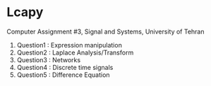 # Lcapy
Computer Assignment #3, Signal and Systems, University of Tehran

1. Question1 : Expression manipulation
2. Question2 : Laplace Analysis/Transform
3. Question3 : Networks
4. Question4 : Discrete time signals
5. Question5 : Difference Equation
